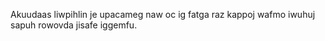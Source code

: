 Akuudaas liwpihlin je upacameg naw oc ig fatga raz kappoj wafmo iwuhuj sapuh rowovda jisafe iggemfu.